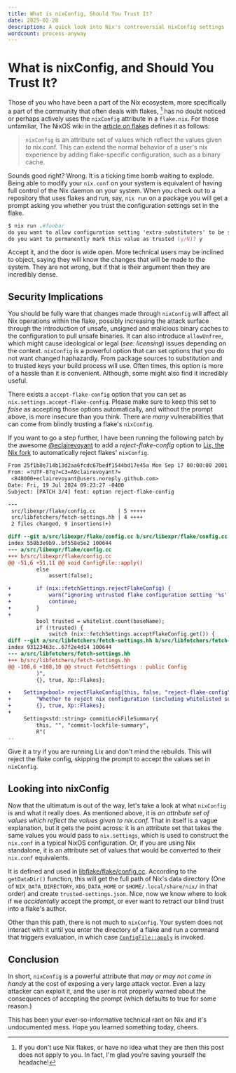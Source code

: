 ```yaml
---
title: What is nixConfig, Should You Trust It?
date: 2025-02-28
description: A quick look into Nix's controversial nixConfig settings
wordcount: process-anyway
---
```


# What is nixConfig, and Should You Trust It?

[article on flakes]: https://wiki.nixos.org/wiki/Flakes#Flake_schema

Those of you who have been a part of the Nix ecosystem, more specifically a part
of the community that often deals with flakes, [^1] has no doubt noticed or
perhaps actively uses the `nixConfig` attribute in a `flake.nix`. For those
unfamiliar, The NixOS wiki in the [article on flakes] defines it as follows:

> `nixConfig` is an attribute set of values which reflect the values given to
> nix.conf. This can extend the normal behavior of a user's nix experience by
> adding flake-specific configuration, such as a binary cache.

Sounds good right? Wrong. It is a ticking time bomb waiting to explode. Being
able to modify your `nix.conf` on your system is equivalent of having full
control of the Nix daemon on your system. When you check out to a repository
that uses flakes and run, say, `nix run` on a package you will get a prompt
asking you whether you trust the configuration settings set in the flake.

```nix
$ nix run .#foobar
do you want to allow configuration setting 'extra-substituters' to be set to 'https://nix-community.cachix.org' (y/N)? y
do you want to permanently mark this value as trusted (y/N)? y
```

Accept it, and the door is wide open. More technical users may be inclined to
object, saying they will know the changes that will be made to the system. They
are not wrong, but if that is their argument then they are incredibly dense.

## Security Implications

You should be fully ware that changes made through `nixConfig` will affect all
Nix operations within the flake, possibly increasing the attack surface through
the introduction of unsafe, unsigned and malicious binary caches to the
configuration to pull unsafe binaries. It can also introduce `allowUnfree`,
which might cause ideological or legal (_see: licensing_) issues depending on
the context. `nixConfig` is a powerful option that can set options that you do
not want changed haphazardly. From package sources to substitution and to
trusted keys your build process will use. Often times, this option is more of a
hassle than it is convenient. Although, some might also find it incredibly
useful.

There exists a `accept-flake-config` option that you can set as
`nix.settings.accept-flake-config`. Please make sure to keep this set to _false_
as accepting those options automatically, and without the prompt above, is more
insecure than you think. There are _many_ vulnerabilities that can come from
blindly trusting a flake's `nixConfig`.

If you want to go a step further, I have been running the following patch by the
awesome [@eclairevoyant](https://github.com/eclairevoyant) to add a
_reject-flake-config_ option to [Lix, the Nix fork](https://lix.systems) to
automatically reject flakes' `nixConfig`.

```diff
From 25f1b8e714b13d2aa6fcdc67bedf1544bd17e45a Mon Sep 17 00:00:00 2001
From: =?UTF-8?q?=C3=A9clairevoyant?=
 <848000+eclairevoyant@users.noreply.github.com>
Date: Fri, 19 Jul 2024 09:23:27 -0400
Subject: [PATCH 3/4] feat: option reject-flake-config

---
 src/libexpr/flake/config.cc       | 5 +++++
 src/libfetchers/fetch-settings.hh | 4 ++++
 2 files changed, 9 insertions(+)

diff --git a/src/libexpr/flake/config.cc b/src/libexpr/flake/config.cc
index 558b3e9b9..bf558e5e2 100644
--- a/src/libexpr/flake/config.cc
+++ b/src/libexpr/flake/config.cc
@@ -51,6 +51,11 @@ void ConfigFile::apply()
         else
             assert(false);

+        if (nix::fetchSettings.rejectFlakeConfig) {
+            warn("ignoring untrusted flake configuration setting '%s' due to the '%s' setting.", name, "reject-flake-config");
+            continue;
+        }
+
         bool trusted = whitelist.count(baseName);
         if (!trusted) {
             switch (nix::fetchSettings.acceptFlakeConfig.get()) {
diff --git a/src/libfetchers/fetch-settings.hh b/src/libfetchers/fetch-settings.hh
index 93123463c..67f2e4d14 100644
--- a/src/libfetchers/fetch-settings.hh
+++ b/src/libfetchers/fetch-settings.hh
@@ -108,6 +108,10 @@ struct FetchSettings : public Config
         )",
         {}, true, Xp::Flakes};

+    Setting<bool> rejectFlakeConfig{this, false, "reject-flake-config",
+        "Whether to reject nix configuration (including whitelisted settings) from a flake without prompting.",
+        {}, true, Xp::Flakes};
+
     Setting<std::string> commitLockFileSummary{
         this, "", "commit-lockfile-summary",
         R"(
--
```

Give it a try if you are running Lix and don't mind the rebuilds. This will
reject the flake config, skipping the prompt to accept the values set in
`nixConfig`.

## Looking into nixConfig

Now that the ultimatum is out of the way, let's take a look at what `nixConfig`
is and what it really does. As mentioned above, it is _an attribute set of
values which reflect the values given to nix.conf._ That in itself is a vague
explanation, but it gets the point across: it is an attribute set that takes the
same values you would pass to `nix.settings`, which is used to construct the
`nix.conf` in a typical NixOS configuration. Or, if you are using Nix
standalone, it is an attribute set of values that would be converted to their
`nix.conf` equivalents.

It is defined and used in
[libflake/flake/config.cc](https://github.com/NixOS/nix/blob/92c4789ec72a5bf485679f9a5e5a244e553fb03d/src/libflake/flake/config.cc).
According to the `getDataDir()` function, this will get the full path of Nix's
data directory (One of `NIX_DATA_DIRECTORY`, `XDG_DATA_HOME` or
`$HOME/.local/share/nix/` in that order) and create `trusted-settings.json`.
Nice, now we know where to look if we _accidentally_ accept the prompt, or ever
want to retract our blind trust into a flake's author.

Other than this path, there is not much to `nixConfig`. Your system does not
interact with it until you enter the directory of a flake and run a command that
triggers evaluation, in which case
[`ConfigFile::apply`](https://github.com/NixOS/nix/blob/92c4789ec72a5bf485679f9a5e5a244e553fb03d/src/libflake/flake/config.cc#L32C1-L79C2)
is invoked.

## Conclusion

In short, `nixConfig` is a powerful attribute that _may or may not come in
handy_ at the cost of exposing a very large attack vector. Even a lazy attacker
can exploit it, and the user is not properly warned about the consequences of
accepting the prompt (which defaults to true for some reason.)

This has been your ever-so-informative technical rant on Nix and it's
undocumented mess. Hope you learned something today, cheers.

[^1]: If you don't use Nix flakes, or have no idea what they are then this post
    does not apply to you. In fact, I'm glad you're saving yourself the
    headache!

